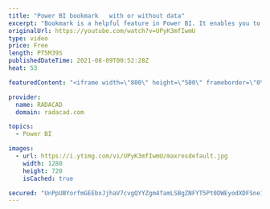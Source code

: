 ```yaml
---
title: "Power BI bookmark   with or without data"
excerpt: "Bookmark is a helpful feature in Power BI. It enables you to have a good story to tell and also have a dynamic visualization. I have explained how bookmarks work in Power BI and how to use them with buttons to have a next-level visualization. An important attribute of the bookmark is the Data. You can"
originalUrl: https://youtube.com/watch?v=UPyK3mfIwmU
type: video
price: Free
length: PT5M39S
publishedDateTime: 2021-08-09T00:52:28Z
heat: 53

featuredContent: "<iframe width=\"800\" height=\"500\" frameborder=\"0\" src=\"https://www.youtube.com/embed/UPyK3mfIwmU\" allow=\"accelerometer; autoplay; encrypted-media; gyroscope; picture-in-picture\" allowfullscreen></iframe>"

provider:
  name: RADACAD
  domain: radacad.com

topics:
  - Power BI

images:
  - url: https://i.ytimg.com/vi/UPyK3mfIwmU/maxresdefault.jpg
    width: 1280
    height: 720
    isCached: true

secured: "UnPpUBYorfmGEEbxJjhaV7cvgQYYZgm4famLSBgZNFYT5Pt0DWEyodXDFSne1pmJxg+mSFJec9j9cv5oBkL0OvVh8bqlGcogabDMFIl3/Djm8hOfsb+4S3w7OVXDS/QhiXhZmXyBuj37NG20cNbQT06ET9BWx7W80YUqx2PKnE+COrjYDU4cNRtbR2F2DFUoVyuHBW2vyJ+ai2rXucFgT4xqJp6euTYmHhb5Gofh4vWSqmmrTanMbjwYfHaDydkm1mT4o/2zE4FWcGO/D85WvwcrbW2pz/x8lIWooD7b9gtFZWsj/9jLXcg/xynPQ3vuBT7zz/doWvA64cOJVrXbVWeIsT3riax4IGvxVK4YklImZDGb4hpvTl31hZCKnntJ3BI0s5HaS5buCXuT/cNRj6dDsiQFJbXRSvFwtcPMeaY=;rGfYRqG/aZ60Gm3gp+vEuQ=="
---
```


